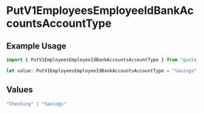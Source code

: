 # PutV1EmployeesEmployeeIdBankAccountsAccountType

## Example Usage

```typescript
import { PutV1EmployeesEmployeeIdBankAccountsAccountType } from "gusto_embedded/models/operations";

let value: PutV1EmployeesEmployeeIdBankAccountsAccountType = "Savings";
```

## Values

```typescript
"Checking" | "Savings"
```